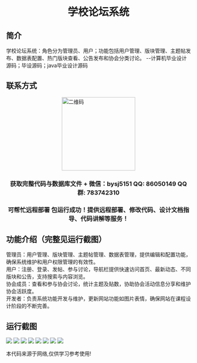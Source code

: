 <p><h1 align="center">学校论坛系统</h1></p>

## 简介
学校论坛系统：角色分为管理员、用户；功能包括用户管理、版块管理、主题帖发布、数据表配置、热门版块查看、公告发布和协会分类讨论。    --计算机毕业设计源码；毕设源码；java毕业设计源码


## 联系方式
<img src="https://bs-1329754181.cos.ap-shanghai.myqcloud.com/wx.jpg" alt="二维码" style="display: block; margin: 0 auto;" width="200px">
<p><h3 align="center">获取完整代码与数据库文件 + 微信：bysj5151 QQ: 86050149 QQ群: 783742310</h3></p>
<p><h3 align="center">可帮忙远程部署 包运行成功！提供远程部署、修改代码、设计文档指导、代码讲解等服务！</h3></p>

## 功能介绍（完整见运行截图）
管理员：用户管理、版块管理、主题帖管理、数据表管理，提供编辑和配置功能，确保系统维护和用户权限管理的有效性。  
用户：注册、登录、发帖、参与讨论，导航栏提供快速访问首页、最新动态、不同版块和公告，支持搜索与内容浏览。  
协会成员：查看和参与协会讨论，统计主题及贴数，协助协会活动信息分享和维护协会活跃度。  
开发者：负责系统功能开发与维护，更新网站功能如图片表情，确保网站在课程设计阶段的不断完善。


## 运行截图
![](imgs/588112-20201122170306886-573626869.png)
![](imgs/588112-20201122170320389-483190518.png)
![](imgs/588112-20201122170328874-1622738624.png)
![](imgs/588112-20201122170338622-1332297223.png)
![](imgs/588112-20201122170351806-1022321439.png)
![](imgs/588112-20201122170404464-1886373247.png)
![](imgs/588112-20201122170413793-1870413443.png)
![](imgs/588112-20201122170424949-590474697.png)

<p>本代码来源于网络,仅供学习参考使用!</p>

